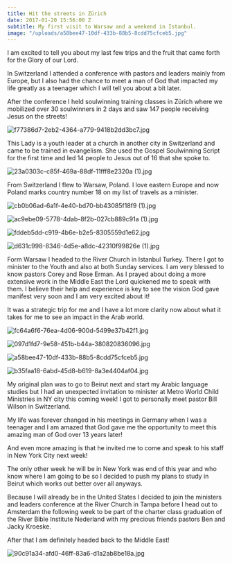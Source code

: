 ```yaml
---
title: Hit the streets in Zürich
date: 2017-01-20 15:56:00 Z
subtitle: My first visit to Warsaw and a weekend in Istanbul.
image: "/uploads/a58bee47-10df-433b-88b5-8cdd75cfceb5.jpg"
---
```


I am excited to tell you about my last few trips and the fruit that came forth for the Glory of our Lord.

In Switzerland I attended a conference with pastors and leaders mainly from Europe, but I also had the chance to meet a man of God that impacted my life greatly as a teenager which I will tell you about a bit later.

After the conference I held soulwinning training classes in Zürich where we mobilized over 30 soulwinners in 2 days and saw 147 people receiving Jesus on the streets!

![f77386d7-2eb2-4364-a779-9418b2dd3bc7.jpg](/uploads/f77386d7-2eb2-4364-a779-9418b2dd3bc7.jpg)

This Lady is a youth leader at a church in another city in Switzerland and came to be trained in evangelism. She used the Gospel Soulwinning Script for the first time and led 14 people to Jesus out of 16 that she spoke to.

![23a0303c-c85f-469a-88df-11fff8e2320a (1).jpg](/uploads/23a0303c-c85f-469a-88df-11fff8e2320a%20(1).jpg)

From Switzerland I flew to Warsaw, Poland. I love eastern Europe and now Poland marks country number 18 on my list of travels as a minister.

![cb0b06ad-6a1f-4e40-bd70-bb43085f18f9 (1).jpg](/uploads/cb0b06ad-6a1f-4e40-bd70-bb43085f18f9%20(1).jpg)

![ac9ebe09-5778-4dab-8f2b-027cb889c91a (1).jpg](/uploads/ac9ebe09-5778-4dab-8f2b-027cb889c91a%20(1).jpg)

![fddeb5dd-c919-4b6e-b2e5-8305559d1e62.jpg](/uploads/fddeb5dd-c919-4b6e-b2e5-8305559d1e62.jpg)

![d631c998-8346-4d5e-a8dc-42310f99826e (1).jpg](/uploads/d631c998-8346-4d5e-a8dc-42310f99826e%20(1).jpg)

Form Warsaw I headed to the River Church in Istanbul Turkey. There I got to minister to the Youth and also at both Sunday services. I am very blessed to know pastors Corey and Rose Erman. As I prayed about doing a more extensive work in the Middle East the Lord quickened me to speak with them. I believe  their help and experience is key to see the vision God gave manifest very soon and I am very excited about it!

It was a strategic trip for me and I have a lot more clarity now about what it takes for me to see an impact in the Arab world.

![fc64a6f6-76ea-4d06-900d-5499e37b42f1.jpg](/uploads/fc64a6f6-76ea-4d06-900d-5499e37b42f1.jpg)

![097d1fd7-9e58-451b-b44a-380820836096.jpg](/uploads/097d1fd7-9e58-451b-b44a-380820836096.jpg)

![a58bee47-10df-433b-88b5-8cdd75cfceb5.jpg](/uploads/a58bee47-10df-433b-88b5-8cdd75cfceb5.jpg)

![b35faa18-6abd-45d8-b619-8a3e4404af04.jpg](/uploads/b35faa18-6abd-45d8-b619-8a3e4404af04.jpg)

My original plan was to go to Beirut next and start my Arabic language studies but I had an unexpected invitation to minister at Metro World Child Ministries in NY city this coming week! I got to personally meet pastor Bill Wilson in Switzerland.

My life was forever changed in his meetings in Germany when I was a teenager and I am amazed that God gave me the opportunity to meet this amazing man of God over 13 years later!

And even more amazing is that he invited me to come and speak to his staff in New York City next week!

The only other week he will be in New York was end of this year and who know where I am going to be so I decided to push my plans to study in Beirut which works out better over all anyways.

Because I will already be in the United States I decided to join the ministers and leaders conference at the River Church in Tampa before I head out to Amsterdam the following week to be part of the charter class graduation of the River Bible Institute Nederland with my precious friends pastors Ben and Jacky Kroeske.

After that I am definitely headed back to the Middle East!

![90c91a34-afd0-46ff-83a6-d1a2ab8be18a.jpg](/uploads/90c91a34-afd0-46ff-83a6-d1a2ab8be18a.jpg)